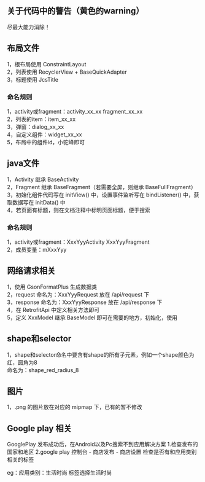 ## 关于代码中的警告（黄色的warning）
尽最大能力消除！

## 布局文件
1，根布局使用 ConstraintLayout  
2，列表使用 RecyclerView + BaseQuickAdapter  
3，标题使用 JcsTitle  
### 命名规则
   1，activity或fragment：activity_xx_xx  fragment_xx_xx  
   2，列表的item：item_xx_xx  
   3，弹窗：dialog_xx_xx  
   4，自定义组件：widget_xx_xx  
   5，布局中的组件id，小驼峰即可  

## java文件
1，Activity 继承 BaseActivity  
2，Fragment 继承 BaseFragment（若需要全屏，则继承 BaseFullFragment）  
3，初始化组件代码写在 initView() 中，设置事件监听写在 bindListener() 中，获取数据写在 initData() 中  
4，若页面有标题，则在文档注释中标明页面标题，便于搜索  
### 命名规则
   1，activity或fragment：XxxYyyActivity  XxxYyyFragment  
   2，成员变量：mXxxYyy  
   
## 网络请求相关
1，使用 GsonFormatPlus 生成数据类  
2，request 命名为：XxxYyyRequest 放在 /api/request 下  
3，response 命名为：XxxYyyResponse 放在 /api/response 下  
4，在 RetrofitApi 中定义相关方法即可  
5，定义 XxxModel 继承 BaseModel 即可在需要的地方，初始化，使用  

## shape和selector
1，shape和selector命名中要含有shape的所有子元素，例如一个shape颜色为红，圆角为8  
    命名为：shape_red_radius_8  
    
## 图片
1，.png 的图片放在对应的 mipmap 下，已有的暂不修改


## Google play 相关
GooglePlay 发布成功后，在Android以及Pc搜索不到应用解决方案
1.检查发布的国家和地区
2.google play 控制台 - 商店发布 - 商店设置
  检查是否有和应用类别相关的标签

  eg：应用类别：生活时尚
      标签选择生活时尚





